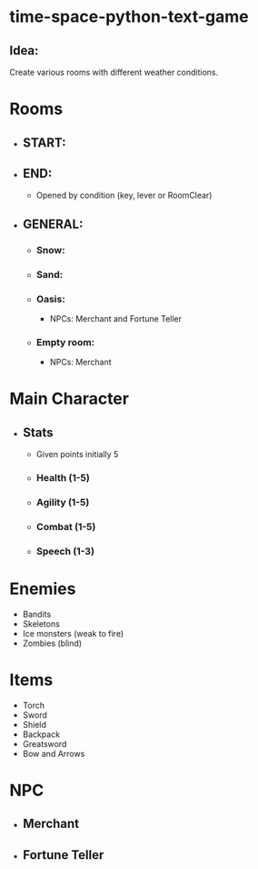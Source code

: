 # time-space-python-text-game

## Idea:

Create various rooms with different weather conditions.

# Rooms

- ## START:
- ## END:
  - Opened by condition (key, lever or RoomClear)
- ## GENERAL:
  - ### Snow:
  - ### Sand:
  - ### Oasis:
    - NPCs: Merchant and Fortune Teller
  - ### Empty room:
    - NPCs: Merchant

# Main Character

- ## Stats
  - Given points initially 5
  - ### Health (1-5)
  - ### Agility (1-5)
  - ### Combat (1-5)
  - ### Speech (1-3)

# Enemies

- Bandits
- Skeletons
- Ice monsters (weak to fire)
- Zombies (blind)

# Items

- Torch
- Sword
- Shield
- Backpack
- Greatsword
- Bow and Arrows

# NPC

- ## Merchant
- ## Fortune Teller

